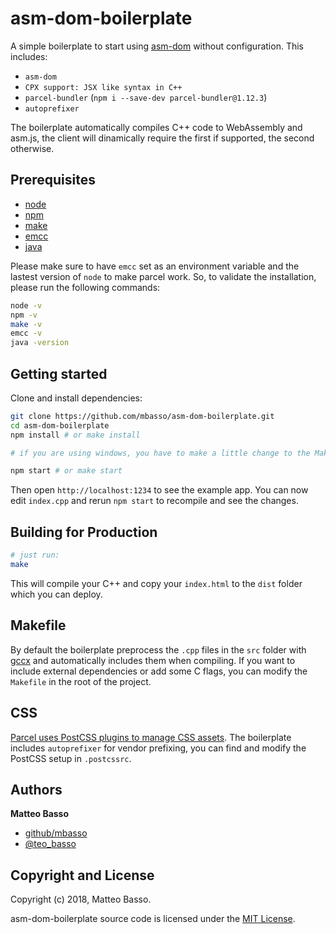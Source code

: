 # asm-dom-boilerplate

A simple boilerplate to start using [asm-dom](https://github.com/mbasso/asm-dom) without configuration.
This includes:

- `asm-dom`
- `CPX support: JSX like syntax in C++`
- `parcel-bundler` (`npm i --save-dev parcel-bundler@1.12.3`)
- `autoprefixer`

The boilerplate automatically compiles C++ code to WebAssembly and asm.js, the client will dinamically require the first if supported, the second otherwise.

## Prerequisites

- [node](https://nodejs.org)
- [npm](http://npmjs.com/)
- [make](https://www.gnu.org/software/make/)
- [emcc](http://webassembly.org/getting-started/developers-guide/)
- [java](https://www.java.com)

Please make sure to have `emcc` set as an environment variable and the lastest version of `node` to make parcel work. So, to validate the installation, please run the following commands:

```bash
node -v
npm -v
make -v
emcc -v
java -version
```

## Getting started

Clone and install dependencies:

```bash
git clone https://github.com/mbasso/asm-dom-boilerplate.git
cd asm-dom-boilerplate
npm install # or make install

# if you are using windows, you have to make a little change to the Makefile in the root of the project, just open it and follow the instructions at the top

npm start # or make start
```

Then open `http://localhost:1234` to see the example app. You can now edit `index.cpp` and rerun `npm start` to recompile and see the changes.

## Building for Production

```bash
# just run:
make
```

This will compile your C++ and copy your `index.html` to the `dist` folder which you can deploy.

## Makefile

By default the boilerplate preprocess the `.cpp` files in the `src` folder with [gccx](https://github.com/mbasso/gccx) and automatically includes them when compiling. If you want to include external dependencies or add some C flags, you can modify the `Makefile` in the root of the project.

## CSS

[Parcel uses PostCSS plugins to manage CSS assets](https://parceljs.org/transforms.html#postcss).
The boilerplate includes `autoprefixer` for vendor prefixing, you can find and modify the PostCSS setup in `.postcssrc`.

## Authors

**Matteo Basso**
- [github/mbasso](https://github.com/mbasso)
- [@teo_basso](https://twitter.com/teo_basso)

## Copyright and License
Copyright (c) 2018, Matteo Basso.

asm-dom-boilerplate source code is licensed under the [MIT License](https://github.com/mbasso/asm-dom-boilerplate/blob/master/LICENSE.md).
